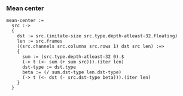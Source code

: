 ### Mean center

    mean-center :=
      src :->
      {
        dst := src.(imitate-size src.type.depth-atleast-32.floating)
        len := src.frames
        ((src.channels src.columns src.rows 1) dst src len) :=>
        {
          sum := (src.type.depth-atleast-32 0).$
          (-> t (<- sum (+ sum src))).(iter len)
          dst-type := dst.type
          beta := (/ sum.dst-type len.dst-type)
          (-> t (<- dst (- src.dst-type beta))).(iter len)
        }
      }
